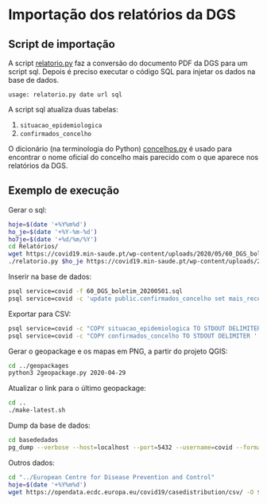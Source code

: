 # Importação dos relatórios da DGS

## Script de importação

A script [relatorio.py](relatorio.py) faz a conversão do documento PDF da DGS para um script sql. Depois é preciso executar o código SQL para injetar os dados na base de dados.

```
usage: relatorio.py date url sql
```

A script sql atualiza duas tabelas:
1. `situacao_epidemiologica`
1. `confirmados_concelho`

O dicionário (na terminologia do Python) [concelhos.py](concelhos.py) é usado para encontrar o nome oficial do concelho mais parecido com o que aparece nos relatórios da DGS.

## Exemplo de execução

Gerar o sql:

```bash
hoje=$(date '+%Y%m%d')
ho_je=$(date '+%Y-%m-%d')
ho7je=$(date '+%d/%m/%Y')
cd Relatórios/
wget https://covid19.min-saude.pt/wp-content/uploads/2020/05/60_DGS_boletim_20200501.pdf
./relatorio.py $ho_je https://covid19.min-saude.pt/wp-content/uploads/2020/05/60_DGS_boletim_20200501.pdf 60_DGS_boletim_20200501.sql
```
Inserir na base de dados:

```bash
psql service=covid -f 60_DGS_boletim_20200501.sql
psql service=covid -c 'update public.confirmados_concelho set mais_recente = "'"$ho7je"'"'
```

Exportar para CSV:

```bash
psql service=covid -c "COPY situacao_epidemiologica TO STDOUT DELIMITER ',' CSV HEADER QUOTE '\"' FORCE QUOTE * " -o ../situacao_epidemiologica.csv
psql service=covid -c "COPY confirmados_concelho TO STDOUT DELIMITER ',' CSV HEADER QUOTE '\"' FORCE QUOTE * " -o ../confirmados_concelho.csv
```

Gerar o geopackage e os mapas em PNG, a partir do projeto QGIS:

```bash
cd ../geopackages
python3 2geopackage.py 2020-04-29
```

Atualizar o link para o último geopackage:

```bash
cd ..
./make-latest.sh
```

Dump da base de dados:

```bash
cd basededados
pg_dump --verbose --host=localhost --port=5432 --username=covid --format=c --no-privileges --no-owner covid -f covid-20200429.backup
```

Outros dados:

```bash
cd "../European Centre for Disease Prevention and Control"
hoje=$(date '+%Y%m%d')
wget https://opendata.ecdc.europa.eu/covid19/casedistribution/csv/ -O $hoje.csv
```